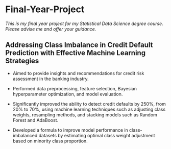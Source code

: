 # Final-Year-Project
*This is my final year project for my Statistical Data Science degree course. Please advise me and offer your guidance.*

## **Addressing Class Imbalance in Credit Default Prediction with Effective Machine Learning Strategies**

- Aimed to provide insights and recommendations for credit risk assessment in the banking industry.

- Performed data preprocessing, feature selection, Bayesian hyperparameter optimization, and model evaluation.

- Significantly improved the ability to detect credit defaults by 250%, from 20% to 70%, using machine learning techniques such as adjusting class weights, resampling methods, and stacking models such as Random Forest and AdaBoost.

- Developed a formula to improve model performance in class-imbalanced datasets by estimating optimal class weight adjustment based on minority class proportion.
